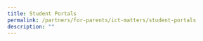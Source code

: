 ```yaml
---
title: Student Portals
permalink: /partners/for-parents/ict-matters/student-portals
description: ""
---
```

